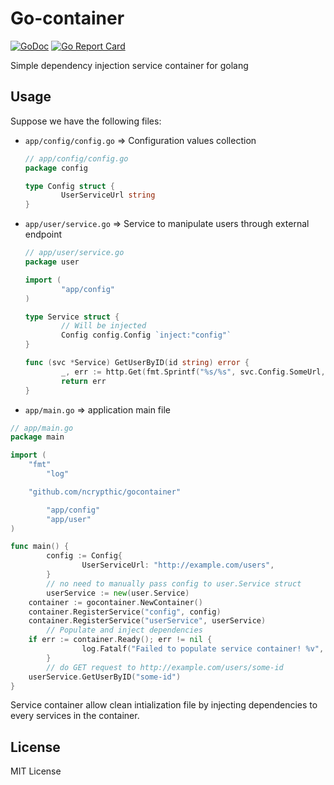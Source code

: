 # Go-container

[![GoDoc](https://godoc.org/github.com/ncrypthic/gocontainer?status.svg)](https://godoc.org/github.com/ncrypthic/gocontainer)
[![Go Report Card](https://goreportcard.com/badge/github.com/ncrypthic/gocontainer)](https://goreportcard.com/report/github.com/ncrypthic/gocontainer)

Simple dependency injection service container for golang

## Usage

Suppose we have the following files:

- `app/config/config.go` => Configuration values collection
  ```go
  // app/config/config.go
  package config

  type Config struct {
          UserServiceUrl string
  }
  ```
- `app/user/service.go` => Service to manipulate users through external endpoint

  ```go
  // app/user/service.go
  package user

  import (
          "app/config"
  )

  type Service struct {
          // Will be injected
          Config config.Config `inject:"config"`
  }

  func (svc *Service) GetUserByID(id string) error {
          _, err := http.Get(fmt.Sprintf("%s/%s", svc.Config.SomeUrl, id))
          return err
  }
  ```
- `app/main.go` => application main file

```go
// app/main.go
package main

import (
	"fmt"
        "log"

	"github.com/ncrypthic/gocontainer"

        "app/config"
        "app/user"
)

func main() {
        config := Config{
                UserServiceUrl: "http://example.com/users",
        }
        // no need to manually pass config to user.Service struct
        userService := new(user.Service)
	container := gocontainer.NewContainer()
	container.RegisterService("config", config)
	container.RegisterService("userService", userService)
        // Populate and inject dependencies
	if err := container.Ready(); err != nil {
                log.Fatalf("Failed to populate service container! %v", err)
        }
        // do GET request to http://example.com/users/some-id
	userService.GetUserByID("some-id")
}
```

Service container allow clean intialization file by injecting dependencies to every
services in the container.

## License

MIT License
